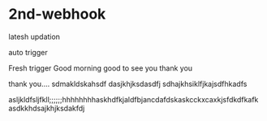 # 2nd-webhook
latesh updation

auto trigger

Fresh trigger
Good morning
good to see you
thank you

thank you....
sdmakldskahsdf
dasjkhjksdasdfj
sdhajkhsiklfjkajsdfhkadfs


asljkldfsljfkll;;;;;;hhhhhhhhaskhdfkjaldfbjancdafdskaskcckxcaxkjsfdkdfkafk
asdkkhdsajkhjksdakfdj
